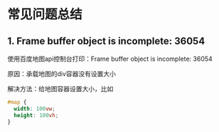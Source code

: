 #  常见问题总结
## 1. Frame buffer object is incomplete: 36054

使用百度地图api控制台打印：Frame buffer object is incomplete: 36054

原因：承载地图的div容器没有设置大小

解决方法：给地图容器设置大小，比如
```css
#map {
  width: 100vw;
  height: 100vh;
}
```
